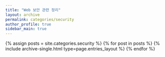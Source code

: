 ```yaml
---
title: "Web 보안 관련 정리"
layout: archive
permalink: categories/security
author_profile: true
sidebar_main: true
---
```


{% assign posts = site.categories.security %}
{% for post in posts %} {% include archive-single.html type=page.entries_layout %} {% endfor %}
